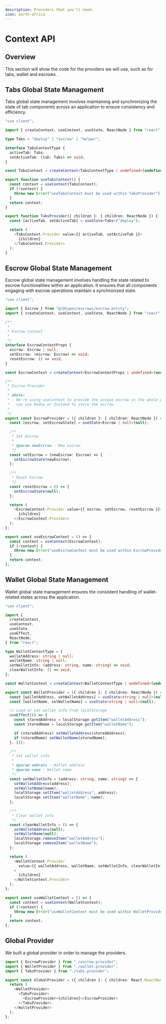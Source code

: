 ```yaml
---
description: Providers that you'll need.
icon: earth-africa
---
```


# Context API

## Overview

This section will show the code for the providers we will use, such as for tabs, wallet and escrows .&#x20;



## Tabs Global State Management

Tabs global state management involves maintaining and synchronizing the state of tab components across an application to ensure consistency and efficiency.

```typescript
"use client";

import { createContext, useContext, useState, ReactNode } from "react";

type Tabs = "deploy" | "escrow" | "helper";

interface TabsContextType {
  activeTab: Tabs;
  setActiveTab: (tab: Tabs) => void;
}

const TabsContext = createContext<TabsContextType | undefined>(undefined);

export function useTabsContext() {
  const context = useContext(TabsContext);
  if (!context) {
    throw new Error("useTabsContext must be used within TabsProvider");
  }
  return context;
}

export function TabsProvider({ children }: { children: ReactNode }) {
  const [activeTab, setActiveTab] = useState<Tabs>("deploy");

  return (
    <TabsContext.Provider value={{ activeTab, setActiveTab }}>
      {children}
    </TabsContext.Provider>
  );
}

```



## Escrow Global State Management

Escrow global state management involves handling the state related to escrow functionalities within an application. It ensures that all components engaging with escrow operations maintain a synchronized state.

```typescript
"use client";

import { Escrow } from "@/@types/escrows/escrow.entity";
import { createContext, useContext, useState, ReactNode } from "react";

/**
 *
 * Escrow Context
 *
 */
interface EscrowContextProps {
  escrow: Escrow | null;
  setEscrow: (escrow: Escrow) => void;
  resetEscrow: () => void;
}

const EscrowContext = createContext<EscrowContextProps | undefined>(undefined);

/**
 * Escrow Provider
 *
 * @Note:
 * - We're using useContext to provide the unique escrow in the whole project. But in your case, you
 *   can use Redux or Zustand to store the escrow.
 *
 */
export const EscrowProvider = ({ children }: { children: ReactNode }) => {
  const [escrow, setEscrowState] = useState<Escrow | null>(null);

  /**
   * Set Escrow
   *
   * @param newEscrow - New escrow
   */
  const setEscrow = (newEscrow: Escrow) => {
    setEscrowState(newEscrow);
  };

  /**
   * Reset Escrow
   */
  const resetEscrow = () => {
    setEscrowState(null);
  };

  return (
    <EscrowContext.Provider value={{ escrow, setEscrow, resetEscrow }}>
      {children}
    </EscrowContext.Provider>
  );
};

export const useEscrowContext = () => {
  const context = useContext(EscrowContext);
  if (!context) {
    throw new Error("useEscrowContext must be used within EscrowProvider");
  }
  return context;
};

```



## Wallet Global State Management

Wallet global state management ensures the consistent handling of wallet-related states across the application.

```typescript
"use client";

import {
  createContext,
  useContext,
  useState,
  useEffect,
  ReactNode,
} from "react";

type WalletContextType = {
  walletAddress: string | null;
  walletName: string | null;
  setWalletInfo: (address: string, name: string) => void;
  clearWalletInfo: () => void;
};

const WalletContext = createContext<WalletContextType | undefined>(undefined);

export const WalletProvider = ({ children }: { children: ReactNode }) => {
  const [walletAddress, setWalletAddress] = useState<string | null>(null);
  const [walletName, setWalletName] = useState<string | null>(null);

  // Load or set wallet info from localStorage
  useEffect(() => {
    const storedAddress = localStorage.getItem("walletAddress");
    const storedName = localStorage.getItem("walletName");

    if (storedAddress) setWalletAddress(storedAddress);
    if (storedName) setWalletName(storedName);
  }, []);

  /**
   * Set wallet info
   *
   * @param address - Wallet address
   * @param name - Wallet name
   */
  const setWalletInfo = (address: string, name: string) => {
    setWalletAddress(address);
    setWalletName(name);
    localStorage.setItem("walletAddress", address);
    localStorage.setItem("walletName", name);
  };

  /**
   * Clear wallet info
   */
  const clearWalletInfo = () => {
    setWalletAddress(null);
    setWalletName(null);
    localStorage.removeItem("walletAddress");
    localStorage.removeItem("walletName");
  };

  return (
    <WalletContext.Provider
      value={{ walletAddress, walletName, setWalletInfo, clearWalletInfo }}
    >
      {children}
    </WalletContext.Provider>
  );
};

export const useWalletContext = () => {
  const context = useContext(WalletContext);
  if (!context) {
    throw new Error("useWalletContext must be used within WalletProvider");
  }
  return context;
};

```



## Global Provider

We built a global provider in order to manage the providers.

```typescript
import { EscrowProvider } from "./escrow.provider";
import { WalletProvider } from "./wallet.provider";
import { TabsProvider } from "./tabs.provider";

export const GlobalProvider = ({ children }: { children: React.ReactNode }) => {
  return (
    <WalletProvider>
      <TabsProvider>
        <EscrowProvider>{children}</EscrowProvider>
      </TabsProvider>
    </WalletProvider>
  );
};

```

